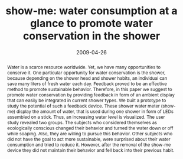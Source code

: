 ---
abstract: Water is a scarce resource worldwide. Yet, we have many  opportunities to
  conserve it. One particular opportunity for water  conservation is the shower, because
  depending on the shower  head and shower habits, an individual can save many liters
  of  fresh water each day. Feedback proved to be an effective method  to promote
  sustainable behavior. Therefore, in this paper we  suggest to promote water conservation
  by providing feedback in  form of an ambient display that can easily be integrated
  in current  shower types. We built a prototype to study the potential of such a  feedback
  device. These shower water meter (show-me) display  the amount of water, that is
  used during one shower in form of  LEDs assembled on a stick. Thus, an increasing
  water level is  visualized. The user study revealed two groups. The subjects who  considered
  themselves as ecologically conscious changed their  behavior and turned the water
  down or off while soaping. Also,  they are willing to pursue this behavior. Other
  subjects who did  not have the goal to act more sustainable, were surprised about  their
  water consumption and tried to reduce it. However, after the  removal of the show-me
  device they did not maintain their  behavior and fell back into their previous habit.
authors:
- Karin Kappel
- Thomas Grechenig
date: '2009-04-26'
featured: false
publication_types:
- '0'
publishDate: '2009-04-26'
title: 'show-me: water consumption at a glance to promote water conservation in the
  shower'
url_pdf: ''
---